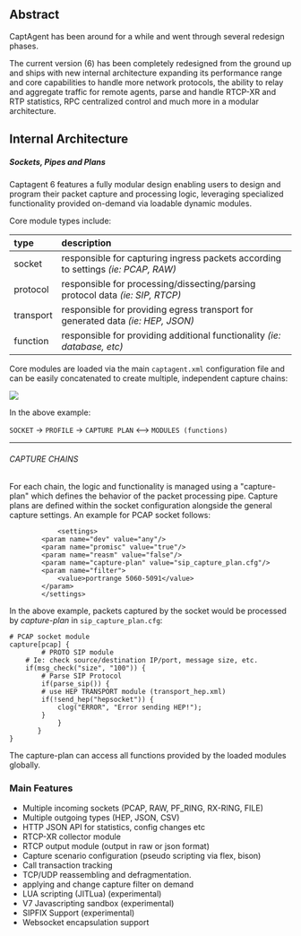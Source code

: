 ## Abstract
CaptAgent has been around for a while and went through several redesign phases.

The current version (6) has been completely redesigned from the ground up and ships with new internal architecture expanding its performance range and core capabilities to handle more network protocols, the ability to relay and aggregate traffic for remote agents, parse and handle RTCP-XR and RTP statistics, RPC centralized control and much more in a modular architecture.

## Internal Architecture
##### Sockets, Pipes and Plans

Captagent 6 features a fully modular design enabling users to design and program their packet capture and processing logic, leveraging specialized functionality provided on-demand via loadable dynamic modules.

Core module types include:

| type  | description  |
|:--|:--|
| socket  | responsible for capturing ingress packets according to settings _(ie: PCAP, RAW)_ |
| protocol  | responsible for processing/dissecting/parsing protocol data _(ie: SIP, RTCP)_ |
| transport  | responsible for providing egress transport for generated data _(ie: HEP, JSON)_|
| function  | responsible for providing additional functionality _(ie: database, etc)_ |

Core modules are loaded via the main ```captagent.xml``` configuration file and can be easily concatenated to create multiple, independent capture chains:

<img src="http://i.imgur.com/GalHujZ.png">

In the above example:

```SOCKET``` -> ```PROFILE``` -> ```CAPTURE PLAN``` <--> ```MODULES (functions)```

-------------


###### CAPTURE CHAINS
For each chain, the logic and functionality is managed using a "capture-plan" which defines the behavior of the packet processing pipe. Capture plans are defined within the socket configuration alongside the general capture settings. An example for PCAP socket follows:
```
            <settings>
		<param name="dev" value="any"/>
		<param name="promisc" value="true"/>
		<param name="reasm" value="false"/>
		<param name="capture-plan" value="sip_capture_plan.cfg"/>
		<param name="filter">
		    <value>portrange 5060-5091</value>
		</param>
	    </settings>
```

In the above example, packets captured by the socket would be processed by *capture-plan* in  ```sip_capture_plan.cfg```:

```
# PCAP socket module
capture[pcap] {
        # PROTO SIP module
	# Ie: check source/destination IP/port, message size, etc.
	if(msg_check("size", "100")) {
	    # Parse SIP Protocol
	    if(parse_sip()) {
		# use HEP TRANSPORT module (transport_hep.xml)	
		if(!send_hep("hepsocket")) {
		    clog("ERROR", "Error sending HEP!");
		}
            }
       }
}
```

The capture-plan can access all functions provided by the loaded modules globally.


### Main Features
* Multiple incoming sockets (PCAP, RAW, PF_RING, RX-RING, FILE)
* Multiple outgoing types (HEP, JSON, CSV)
* HTTP JSON API for statistics, config changes etc
* RTCP-XR collector module
* RTCP output module (output in raw or json format)
* Capture scenario configuration (pseudo scripting via flex, bison)
* Call transaction tracking
* TCP/UDP reassembling and defragmentation.
* applying and change capture filter on demand
* LUA scripting (JITLua) (experimental)
* V7 Javascripting sandbox (experimental)
* SIPFIX Support (experimental)
* Websocket encapsulation support
